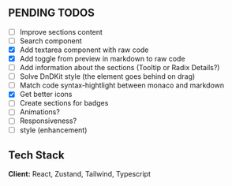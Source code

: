 ## PENDING TODOS

- [ ] Improve sections content
- [ ] Search component
- [x] Add textarea component with raw code
- [x] Add toggle from preview in markdown to raw code
- [ ] Add information about the sections (Tooltip or Radix Details?)
- [ ] Solve DnDKit style (the element goes behind on drag)
- [ ] Match code syntax-hightlight between monaco and markdown
- [x] Get better icons
- [ ] Create sections for badges
- [ ] Animations?
- [ ] Responsiveness?
- [ ] style (enhancement)

## Tech Stack

**Client:** React, Zustand, Tailwind, Typescript